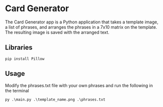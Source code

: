 # Card Generator

The Card Generator app is a Python application that takes a template image, a list of phrases, and arranges the phrases in a 7x10 matrix on the template. The resulting image is saved with the arranged text.

## Libraries

    pip install Pillow

## Usage

Modify the phrases.txt file with your own phrases and run the following in the terminal

    py .\main.py .\template_name.png .\phrases.txt
